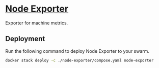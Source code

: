 # [Node Exporter](https://github.com/prometheus/node_exporter)

Exporter for machine metrics.

## Deployment

Run the following command to deploy Node Exporter to your swarm.

```bash
docker stack deploy -c ./node-exporter/compose.yaml node-exporter
```
